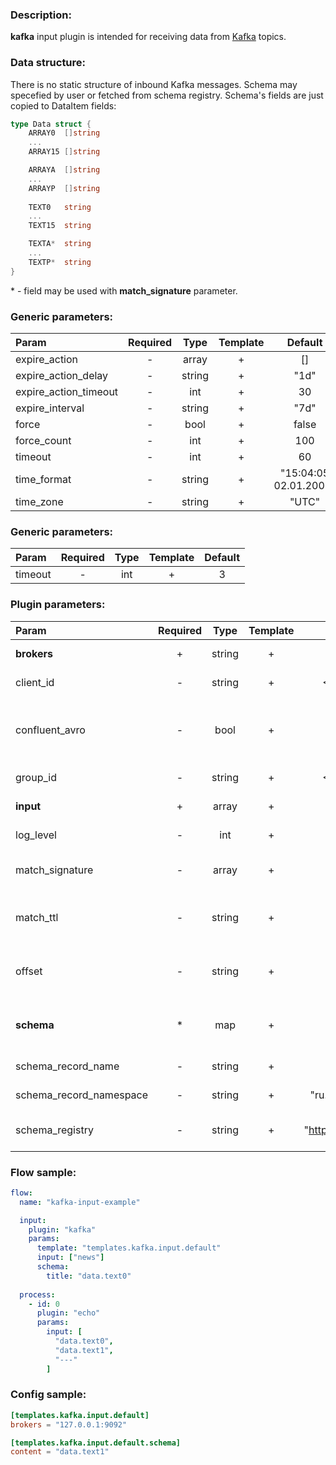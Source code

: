 ### Description:

**kafka** input plugin is intended for receiving data from [Kafka](https://kafka.apache.org/) topics.  

### Data structure:

There is no static structure of inbound Kafka messages. Schema may specefied by user or fetched from schema registry.
Schema's fields are just copied to DataItem fields:

```go
type Data struct {
    ARRAY0  []string
    ...
    ARRAY15 []string

    ARRAYA  []string
    ...
    ARRAYP  []string
	
    TEXT0   string
    ...
    TEXT15  string

    TEXTA*  string
    ...
    TEXTP*  string
}
```

&ast; - field may be used with **match_signature** parameter.

### Generic parameters:

| Param                 | Required |  Type  | Template |        Default        |
|:----------------------|:--------:|:------:|:--------:|:---------------------:|
| expire_action         |    -     | array  |    +     |          []           |
| expire_action_delay   |    -     | string |    +     |         "1d"          |
| expire_action_timeout |    -     |  int   |    +     |          30           |
| expire_interval       |    -     | string |    +     |         "7d"          |
| force                 |    -     |  bool  |    +     |         false         |
| force_count           |    -     |  int   |    +     |          100          |
| timeout               |    -     |  int   |    +     |          60           |
| time_format           |    -     | string |    +     | "15:04:05 02.01.2006" |
| time_zone             |    -     | string |    +     |         "UTC"         |

### Generic parameters:

| Param   | Required | Type | Template | Default |
|:--------|:--------:|:----:|:--------:|:-------:|
| timeout | -        | int  | +        | 3       |


### Plugin parameters:

| Param                   | Required | Type   | Template | Default                 | Example                      | Description                                                                                                                                                                                                         |
|:------------------------|:--------:|:------:|:--------:|:-----------------------:|:----------------------------:|:--------------------------------------------------------------------------------------------------------------------------------------------------------------------------------------------------------------------|
| **brokers**             | +        | string | +        | ""                      | "127.0.0.1:9092,host:1111"   | List of Kafka brokers.                                                                                                                                                                                              |
| client_id               | -        | string | +        | <FLOW_NAME>             | "gosquito"                   | Client identification.                                                                                                                                                                                              |
| confluent_avro          | -        | bool   | +        | false                   | true                         | Get [Confluent Avro](https://docs.confluent.io/platform/current/schema-registry/serdes-develop/index.html#wire-format) schema from [schema registry](https://docs.confluent.io/current/schema-registry/index.html). |
| group_id                | -        | string | +        | <FLOW_NAME>             | "gosquito"                   | Group identification.                                                                                                                                                                                               |
| **input**               | +        | array  | +        | []                      | ["news"]                     | List of Kafka topics.                                                                                                                                                                                               |
| log_level               | -        | int    | +        | 0                       | 7                            | librdkafka log level.                                                                                                                                                                                               |
| match_signature         | -        | array  | +        | "[]"                    | ["data.textA", "data.textP"] | Match new messages by signature.                                                                                                                                                                                    |
| match_ttl               | -        | string | +        | "1d"                    | "24h"                        | TTL (Time To Live) for matched signatures.                                                                                                                                                                          |
| offset                  | -        | string | +        | "earliest"              | "latest"                     | Offset to start consuming from.                                                                                                                                                                                     |
| **schema**              | *        | map    | +        | map[]                   | see example                  | Dynamic schema for Kafka messages.                                                                                                                                                                                  |
| schema_record_name      | -        | string | +        | "DataItem"              | "event"                      | [Avro record name](http://avro.apache.org/docs/current/spec.html).                                                                                                                                                  |
| schema_record_namespace | -        | string | +        | "ru.livelace.gosquito"  | "com.example"                | [Avro record namespace](http://avro.apache.org/docs/current/spec.html).                                                                                                                                             |
| schema_registry         | -        | string | +        | "http://127.0.0.1:8081" | "https://host.example.com"   | [Confluent schema registry](https://docs.confluent.io/current/schema-registry/index.html).                                                                                                                          |

### Flow sample:

```yaml
flow:
  name: "kafka-input-example"

  input:
    plugin: "kafka"
    params:
      template: "templates.kafka.input.default"
      input: ["news"]
      schema:
        title: "data.text0"
  
  process:
    - id: 0
      plugin: "echo"
      params:
        input: [
          "data.text0", 
          "data.text1", 
          "---"
        ]
```

### Config sample:

```toml
[templates.kafka.input.default]
brokers = "127.0.0.1:9092"

[templates.kafka.input.default.schema]
content = "data.text1"
```

